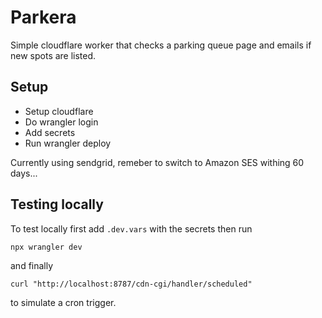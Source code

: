 # Parkera

Simple cloudflare worker that checks a parking queue page and emails
if new spots are listed.

## Setup

* Setup cloudflare
* Do wrangler login
* Add secrets
* Run wrangler deploy

Currently using sendgrid, remeber to switch to Amazon SES withing 60 days...

## Testing locally

To test locally first add `.dev.vars` with the secrets then run

``` shell
npx wrangler dev
```

and finally

```shell
curl "http://localhost:8787/cdn-cgi/handler/scheduled"
```

to simulate a cron trigger.
